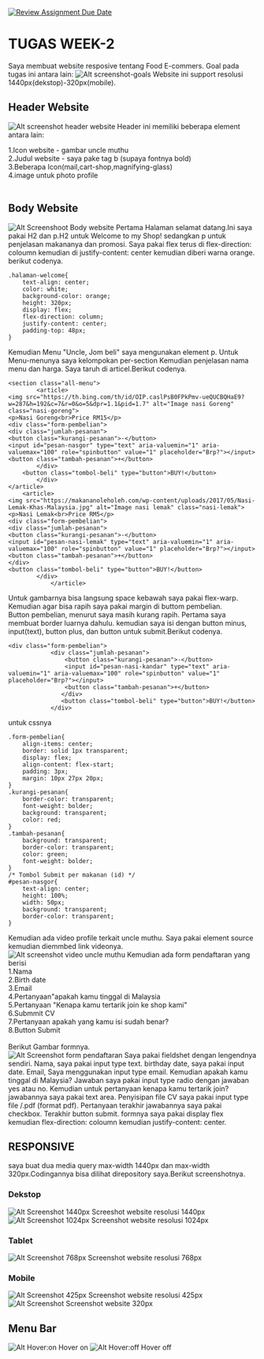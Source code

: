 [![Review Assignment Due Date](https://classroom.github.com/assets/deadline-readme-button-24ddc0f5d75046c5622901739e7c5dd533143b0c8e959d652212380cedb1ea36.svg)](https://classroom.github.com/a/6H2sAzcR)

# TUGAS WEEK-2
Saya membuat website resposive tentang Food E-commers. Goal pada tugas ini antara lain:
![Alt screenshot-goals](Screenshot\image.png)
Website ini support resolusi 1440px(dekstop)-320px(mobile).
## Header Website
![Alt screenshot header website](Screenshot\image-1.png)
Header ini memiliki beberapa element antara lain:

1.Icon website - gambar uncle muthu<br>2.Judul website - saya pake tag b (supaya fontnya bold)<br>3.Beberapa Icon(mail,cart-shop,magnifying-glass)<br>4.image untuk photo profile<br><br>
## Body Website
![Alt Screenshoot Body website ](Screenshot\image-2.png)
Pertama Halaman selamat datang.Ini saya pakai H2 dan p.H2 untuk Welcome to my Shop! sedangkan p untuk penjelasan makananya dan promosi. Saya pakai flex terus di flex-direction: coloumn kemudian di justify-content: center kemudian diberi warna orange. berikut codenya.
``` 
.halaman-welcome{
    text-align: center;
    color: white;
    background-color: orange;
    height: 320px;
    display: flex;
    flex-direction: column;
    justify-content: center;
    padding-top: 48px;
}
```
Kemudian Menu "Uncle, Jom beli" saya mengunakan element p. Untuk Menu-menunya saya kelompokan per-section Kemudian penjelasan nama menu dan harga. Saya taruh di articel.Berikut codenya.
```
<section class="all-menu">
        <article>
<img src="https://th.bing.com/th/id/OIP.caslPsB0FPkPmv-ueQUCBQHaE9?w=287&h=192&c=7&r=0&o=5&dpr=1.1&pid=1.7" alt="Image nasi Goreng" class="nasi-goreng">
<p>Nasi Goreng<br>Price RM15</p>
<div class="form-pembelian">
<div class="jumlah-pesanan">
<button class="kurangi-pesanan">-</button> 
<input id="pesan-nasgor" type="text" aria-valuemin="1" aria-valuemax="100" role="spinbutton" value="1" placeholder="Brp?"></input>
<button class="tambah-pesanan">+</button>  
        </div>
    <button class="tombol-beli" type="button">BUY!</button>
        </div>
</article>
    <article>
<img src="https://makananoleholeh.com/wp-content/uploads/2017/05/Nasi-Lemak-Khas-Malaysia.jpg" alt="Image nasi lemak" class="nasi-lemak">
<p>Nasi Lemak<br>Price RM5</p>
<div class="form-pembelian">
<div class="jumlah-pesanan">
<button class="kurangi-pesanan">-</button> 
<input id="pesan-nasi-lemak" type="text" aria-valuemin="1" aria-valuemax="100" role="spinbutton" value="1" placeholder="Brp?"></input>
<button class="tambah-pesanan">+</button>  
</div>
<button class="tombol-beli" type="button">BUY!</button>
        </div>
            </article>
```
Untuk gambarnya bisa langsung space kebawah saya pakai flex-warp. Kemudian agar bisa rapih saya pakai margin di buttom pembelian.<br>Button pembelian, menurut saya masih kurang rapih. Pertama saya membuat border luarnya dahulu. kemudian saya isi dengan button minus, input(text), button plus, dan button untuk submit.Berikut codenya.
```
<div class="form-pembelian">
            <div class="jumlah-pesanan">
                <button class="kurangi-pesanan">-</button> 
                <input id="pesan-nasi-kandar" type="text" aria-valuemin="1" aria-valuemax="100" role="spinbutton" value="1" placeholder="Brp?"></input>
                <button class="tambah-pesanan">+</button>  
               </div>
               <button class="tombol-beli" type="button">BUY!</button>
            </div>
```
untuk cssnya
```
.form-pembelian{
    align-items: center;
    border: solid 1px transparent;
    display: flex;
    align-content: flex-start;
    padding: 3px;
    margin: 10px 27px 20px;
}
.kurangi-pesanan{
    border-color: transparent;
    font-weight: bolder;
    background: transparent;
    color: red;
}
.tambah-pesanan{
    background: transparent;
    border-color: transparent;
    color: green;
    font-weight: bolder;
}
/* Tombol Submit per makanan (id) */
#pesan-nasgor{
    text-align: center;
    height: 100%;
    width: 50px;
    background: transparent;
    border-color: transparent;
}
```
Kemudian ada video profile terkait uncle muthu. Saya pakai element source kemudian diemmbed link videonya.<br>
![Alt screenshot video uncle muthu](Screenshot\image-3.png)
Kemudian ada form pendaftaran yang berisi<br>
1.Nama<br>2.Birth date<br>3.Email<br>4.Pertanyaan"apakah kamu tinggal di Malaysia<br>5.Pertanyaan "Kenapa kamu tertarik join ke shop kami"<br>6.Submmit CV<br>7.Pertanyaan apakah yang kamu isi sudah benar?<br>8.Button Submit<br><br>
Berikut Gambar formnya.<br>
![Alt Screenshot form pendaftaran](Screenshot\image-4.png)
Saya pakai fieldshet dengan lengendnya sendiri. Nama, saya pakai input type text. birthday date, saya pakai input date. Email, Saya menggunakan input type email. Kemudian apakah kamu tinggal di Malaysia? Jawaban saya  pakai input type radio dengan jawaban yes atau no. Kemudian untuk pertanyaan kenapa kamu tertarik join? jawabannya saya pakai text area. Penyisipan file CV saya pakai input type file /.pdf (format pdf). Pertanyaan terakhir jawabannya saya pakai checkbox. Terakhir button submit. formnya saya pakai display flex kemudian flex-direction: coloumn kemudian justify-content: center.

## RESPONSIVE 
saya buat dua media query max-width 1440px dan max-width 320px.Codingannya bisa dilihat direpository saya.Berikut screenshotnya.
### Dekstop
![Alt Screenshot 1440px](Screenshot\image-5.png)
Screeshot website resolusi 1440px
![Alt Screenshot 1024px](Screenshot\image-7.png)
Screenshot website resolusi 1024px
### Tablet
![Alt Screenshot 768px](Screenshot\image-8.png)
Screenshot website resolusi 768px
### Mobile
![Alt Screenshot 425px](Screenshot\image-9.png)
Screenshot website resolusi 425px
![Alt Screenshot ](Screenshot\image-10.png)
Screenshot website 320px

## Menu Bar
![Alt Hover:on](Screenshot\image-11.png)
Hover on
![Alt Hover:off](Screenshot\image-12.png)
Hover off



